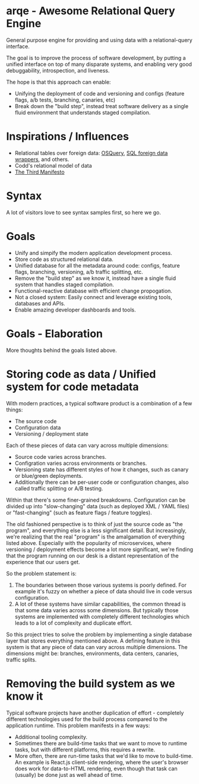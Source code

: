 
# arqe - Awesome Relational Query Engine #

General purpose engine for providing and using data with a relational-query interface.

The goal is to improve the process of software development, by putting a unified
interface on top of many disparate systems, and enabling very good debuggability,
introspection, and liveness.

The hope is that this approach can enable:

 - Unifying the deployment of code and versioning and configs (feature flags, a/b tests,
   branching, canaries, etc)
 - Break down the "build step", instead treat software delivery as a single fluid environment
   that understands staged compilation.

# Inspirations / Influences #

 - Relational tables over foreign data: [OSQuery](https://osquery.io/), [SQL foreign data wrappers](https://wiki.postgresql.org/wiki/Foreign_data_wrappers), and others.
 - Codd's relational model of data
 - [The Third Manifesto](https://www.dcs.warwick.ac.uk/~hugh/TTM/DTATRM.pdf)

# Syntax #

A lot of visitors love to see syntax samples first, so here we go.






# Goals #

 - Unify and simpify the modern application development process.
 - Store code as structured relational data.
 - Unified database for all the metadata around code: configs, feature flags,
   branching, versioning, a/b traffic splitting, etc.
 - Remove the "build step" as we know it, instead have a single fluid system that
   handles staged compilation.
 - Functional-reactive database with efficient change propogation.
 - Not a closed system: Easily connect and leverage existing tools, databases and APIs.
 - Enable amazing developer dashboards and tools.

# Goals - Elaboration #

More thoughts behind the goals listed above.

# Storing code as data / Unified system for code metadata #

With modern practices, a typical software product is a combination of a few things:

 - The source code
 - Configuration data
 - Versioning / deployment state

Each of these pieces of data can vary across multiple dimensions:

 - Source code varies across branches.
 - Configration varies across environments or branches.
 - Versioning state has different styles of how it changes, such as canary or blue/green
   deployments.
 - Additionally there can be per-user code or configuration changes, also called
   traffic splitting or A/B testing.

Within that there's some finer-grained breakdowns. Configuration can be divided up
into "slow-changing" data (such as deployed XML / YAML files) or "fast-changing" (such
as feature flags / feature toggles).

The old fashioned perspective is to think of just the source code as "the program", and
everything else is a less significant detail. But increasingly, we're realizing that the
real "program" is the amalgamation of everything listed above. Especially with the
popularity of microservices, where versioning / deployment effects become a lot more
significant, we're finding that the program running on our desk is a distant representation
of the experience that our users get.

So the problem statement is:

 1) The boundaries between those various systems is poorly defined. For example it's fuzzy
    on whether a piece of data should live in code versus configuration.
 2) A lot of these systems have similar capabilities, the common thread is that some data
    varies across some dimensions. But typically those systems are implemented with completely
    different technologies which leads to a lot of complexity and duplicate effort.

So this project tries to solve the problem by implementing a single database layer that
stores everything mentioned above. A defining feature in this system is that any piece 
of data can vary across multiple dimensions. The dimensions might be: branches, environments,
data centers, canaries, traffic splits.

# Removing the build system as we know it #

Typical software projects have another duplication of effort - completely different
technologies used for the build process compared to the application runtime. This 
problem manifests in a few ways:

 - Additional tooling complexity.
 - Sometimes there are build-time tasks that we want to move to runtime tasks, but
   with different platforms, this requires a rewrite.
 - More often, there are run-time tasks that we'd like to move to build-time. An example
   is React.js client-side rendering, where the user's browser does work for
   data-to-HTML rendering, even though that task can (usually) be done just as well ahead of time.
